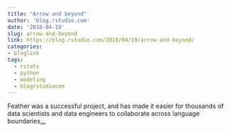 ```yaml
---
title: "Arrow and beyond"
author: 'blog.rstudio.com'
date: '2018-04-19'
slug: arrow-and-beyond
link: https://blog.rstudio.com/2018/04/19/arrow-and-beyond/
categories:
- bloglink
tags:
  - rstats
  - python
  - modeling
  - blogrstudiocom
---
```


Feather was a successful project, and has made it easier for thousands of data scientists and data engineers to collaborate across language boundaries[... <i class="fas fa-external-link-alt"></i>](https://blog.rstudio.com/2018/04/19/arrow-and-beyond/)

